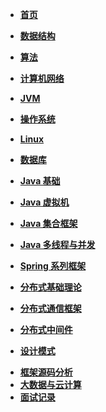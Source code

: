 * **[首页](Home)**



* **[数据结构](DataStructure/)**
* **[算法](Algos/)**
* **[计算机网络](Network/)**
* **[JVM](JVM/)**
* **[操作系统](OS/)**
*  **[Linux]()**
* **[数据库](Database/)**
* **[Java 基础](Java/Basic)**
* **[Java 虚拟机](JVM/)**
* **[Java 集合框架](JavaCollections/)**
* **[Java 多线程与并发](JavaConcurrency/)**
* **[Spring 系列框架](Spring/)**
* **[分布式基础理论](Distributed/Basic/)**
* **[分布式通信框架]()**
* **[分布式中间件](Distributed/Middleware/)**

- **[设计模式](DesignPatterns/)**

* **[框架源码分析]()**
* **[大数据与云计算]()**
* **[面试记录]()**
